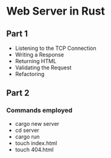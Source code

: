 # Web Server in Rust

## Part 1

- Listening to the TCP Connection
- Writing a Response
- Returning HTML
- Validating the Request
- Refactoring

## Part 2

### Commands employed

- cargo new server
- cd server
- cargo run
- touch index.html
- touch 404.html
